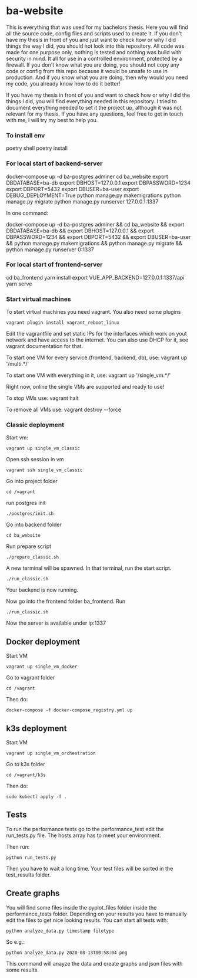 # ba-website

This is everything that was used for my bachelors thesis. 
Here you will find all the source code, config files and scripts used to create it.
If you don't have my thesis in front of you and just want to check how or why I did things the way I did, you should not look into this repository.
All code was made for one purpose only, nothing is tested and nothing was build with security in mind.
It all for use in a controlled environment, protected by a firewall. 
If you don't know what you are doing, you should not copy any code or config from this repo because it would be unsafe to use in production.
And if you know what you are doing, then why would you need my code, you already know how to do it better!

If you have my thesis in front of you and want to check how or why I did the things I did, you will find everything needed in this repository.
I tried to document everything needed to set it the project up, although it was not relevant for my thesis. 
If you have any questions, feel free to get in touch with me, I will try my best to help you.


### To install env

poetry shell
poetry install

### For local start of backend-server

docker-compose up -d ba-postgres adminer
cd ba_website
export DBDATABASE=ba-db
export DBHOST=127.0.0.1
export DBPASSWORD=1234
export DBPORT=5432
export DBUSER=ba-user
export DEBUG_DEPLOYMENT=True
python manage.py makemigrations
python manage.py migrate
python manage.py runserver 127.0.0.1:1337

In one command:

docker-compose up -d ba-postgres adminer && cd ba_website && export DBDATABASE=ba-db && export DBHOST=127.0.0.1 && export DBPASSWORD=1234 && export DBPORT=5432 && export DBUSER=ba-user && python manage.py makemigrations && python manage.py migrate && python manage.py runserver 0:1337

### For local start of frontend-server
cd ba_frontend
yarn install
export VUE_APP_BACKEND=127.0.0.1:1337/api
yarn serve

### Start virtual machines

To start virtual machines you need vagrant.
You also need some plugins

```
vagrant plugin install vagrant_reboot_linux
```

Edit the vagrantfile and set static IPs for the interfaces which work on yout network and have access to the internet. 
You can also use DHCP for it, see vagrant documentation for that.

To start one VM for every service (frontend, backend, db), use:
vagrant up '/multi.*/'

To start one VM with everything in it, use:
vagrant up '/single_vm.*/'

Right now, online the single VMs are supported and ready to use!

To stop VMs use:
vagrant halt

To remove all VMs use:
vagrant destroy --force

### Classic deployment
Start vm:
```
vagrant up single_vm_classic
```

Open ssh session in vm
```
vagrant ssh single_vm_classic
```

Go into project folder

```
cd /vagrant
```


run postgres init
```
./postgres/init.sh
```

Go into backend folder
```
cd ba_website
```

Run prepare script
```
./prepare_classic.sh
```

A new terminal will be spawned. In that terminal, run the start script.
```
./run_classic.sh
```

Your backend is now running.

Now go into the frontend folder ba_frontend.
Run
```
./run_classic.sh
```

Now the server is available under ip:1337

## Docker deployment

Start VM

```
vagrant up single_vm_docker
```

Go to vagrant folder
```
cd /vagrant
```

Then do:

```
docker-compose -f docker-compose_registry.yml up
```


## k3s deployment

Start VM

```
vagrant up single_vm_orchestration
```

Go to k3s folder
```
cd /vagrant/k3s
```

Then do:

```
sudo kubectl apply -f .
```

## Tests

To run the performance tests go to the performance_test edit the run_tests.py file.
The hosts array has to meet your environment.

Then run:
```
python run_tests.py
```

Then you have to wait a long time. Your test files will be sorted in the test_results folder.

## Create graphs

You will find some files inside the pyplot_files folder inside the performance_tests folder. 
Depending on your results you have to manually edit the files to get nice looking results.
You can start all tests with:
```
python analyze_data.py timestamp filetype
```
So e.g.:
```
python analyze_data.py 2020-08-13T00:58:04 png
```
This command will anayze the data and create graphs and json files with some results.